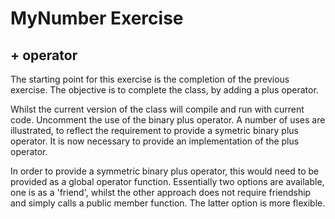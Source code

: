 # MyNumber Exercise
## + operator

The starting point for this exercise is the completion of the previous exercise.  The objective is to complete the class, by adding a plus operator.

Whilst the current version of the class will compile and run with current code.  Uncomment the use of the binary plus operator.  A number of uses are illustrated, to reflect the requirement to provide a symetric binary plus operator.  It is now necessary to provide an implementation of the plus operator.

In order to provide a symmetric binary plus operator, this would need to be provided as a global operator function.  Essentially two options are available, one is as a 'friend', whilst the other approach does not require friendship and simply calls a public member function.  The latter option is more flexible.

